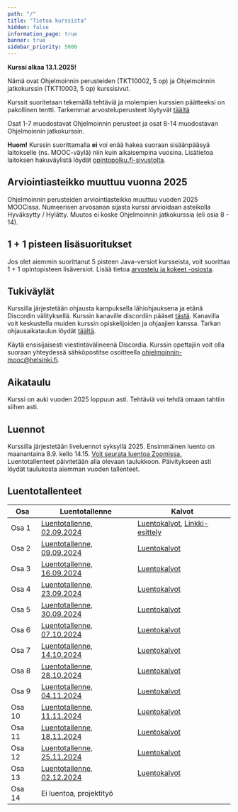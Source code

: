 ```yaml
---
path: "/"
title: "Tietoa kurssista"
hidden: false
information_page: true
banner: true
sidebar_priority: 5000
---
```


**Kurssi alkaa 13.1.2025!**

Nämä ovat Ohjelmoinnin perusteiden (TKT10002, 5 op) ja Ohjelmoinnin jatkokurssin (TKT10003, 5 op) kurssisivut.

Kurssit suoritetaan tekemällä tehtäviä ja molempien kurssien päätteeksi on pakollinen tentti.
Tarkemmat arvosteluperusteet löytyvät [täältä](/arvostelu-ja-kokeet)

Osat 1-7 muodostavat Ohjelmoinnin perusteet ja osat 8-14 muodostavan Ohjelmoinnin jatkokurssin.

**Huom!** Kurssin suorittamalla **ei** voi enää hakea suoraan sisäänpääsyä laitokselle (ns. MOOC-väylä) niin kuin aikaisempina vuosina. Lisätietoa laitoksen hakuväylistä löydät [opintopolku.fi-sivustolta](https://opintopolku.fi/app/#!/haku/tietojenk%C3%A4sittelytiede?page=1&facetFilters=teachingLangCode_ffm:FI&tab=los).


## Arviointiasteikko muuttuu vuonna 2025

Ohjelmoinnin perusteiden arviointiasteikko muuttuu vuoden 2025 MOOCissa. Numeerisen arvosanan sijasta kurssi arvioidaan asteikolla Hyväksytty / Hylätty. Muutos ei koske Ohjelmoinnin jatkokurssia (eli osia 8 - 14).

## 1 + 1 pisteen lisäsuoritukset

Jos olet aiemmin suorittanut 5 pisteen Java-versiot kursseista, voit suorittaa 1 + 1 opintopisteen lisäversiot. Lisää tietoa [arvostelu ja kokeet -osiosta](/arvostelu-ja-kokeet).

## Tukiväylät

Kurssilla järjestetään ohjausta kampuksella lähiohjauksena ja etänä Discordin välityksellä.
Kurssin kanaville discordiin pääset [tästä](https://study.cs.helsinki.fi/discord/join/ohjelmoinnin_mooc).
Kanavilla voit keskustella muiden kurssin opiskelijoiden ja ohjaajien kanssa.
Tarkan ohjausaikataulun löydät [täältä](/tuki).

Käytä ensisijaisesti viestintävälineenä Discordia. Kurssin opettajiin voit olla suoraan yhteydessä sähköpostitse osoitteella ohjelmoinnin-mooc@helsinki.fi.

## Aikataulu

Kurssi on auki vuoden 2025 loppuun asti. Tehtäviä voi tehdä omaan tahtiin siihen asti.

## Luennot

Kurssilla järjestetään liveluennot syksyllä 2025. Ensimmäinen luento on maanantaina 8.9. kello 14.15. [Voit seurata luentoa Zoomissa.](https://helsinki.zoom.us/j/66256524249?pwd=PbBEi0Nb1vfqTApiWQNbmQ2oSDFy2y.1)
Luentotallenteet päivitetään alla olevaan taulukkoon. Päivitykseen asti löydät taulukosta aiemman vuoden tallenteet.

## Luentotallenteet


Osa    | Luentotallenne | Kalvot
-------|----------------|-------
Osa 1  | [Luentotallenne, 02.09.2024](https://youtu.be/cmxG1fskOEg) | [Luentokalvot](https://docs.google.com/presentation/d/1b66YpK99-o3uJDZzwBxRgRIgeORQ0mwEoV0ziP48dd4/edit?usp=sharing), [Linkki-esittely](https://drive.google.com/file/d/1y2dIqVRO7Y4MaQA4d8sCdEQ1LwHPc9NQ/view?usp=sharing)
Osa 2  | [Luentotallenne, 09.09.2024](https://youtu.be/6HIHvGmoMCA) | [Luentokalvot](https://docs.google.com/presentation/d/1HGZti8rEAfrwavAV0l0GxOxeBqSY52DhCls50xpYSDo/edit?usp=sharing)
Osa 3  | [Luentotallenne, 16.09.2024](https://youtu.be/ti6YZ9ku2tA) | [Luentokalvot](https://docs.google.com/presentation/d/16dvar9xgSgQgrgrBm0albWf9mLoGq-bAbMDD-YIWIMk/edit?usp=sharing)
Osa 4  | [Luentotallenne, 23.09.2024](https://youtu.be/haDJhhFrFG4) | [Luentokalvot](https://docs.google.com/presentation/d/1CRU9k0VpfHJugW_7qNlglIsbK0NeLeEpypTLuO0doPQ/edit?usp=sharing)
Osa 5  | [Luentotallenne, 30.09.2024](https://youtu.be/VN2zpbAi2QU) | [Luentokalvot](https://docs.google.com/presentation/d/1UBQ8L6wlWfGbLQDxBV5-d5HtV2fmiK5RFRXfQMQ6QGk/edit?usp=sharing)
Osa 6  | [Luentotallenne, 07.10.2024](https://youtu.be/Hx6ScppSUKc) | [Luentokalvot](https://docs.google.com/presentation/d/1dNa90E5_AE7OxPHM09_JPEyQyl2hSO0h7yc2uaZWQ98/edit?usp=sharing)
Osa 7  | [Luentotallenne, 14.10.2024](https://youtu.be/AL3YhX148Dc) | [Luentokalvot](https://docs.google.com/presentation/d/1seHBXgqyh4cCnf0VL2BacLZwiuMI5v9E6N6xUtbboU8/edit?usp=sharing)
Osa 8  | [Luentotallenne, 28.10.2024](https://youtu.be/ecsTwMvBjic) | [Luentokalvot](https://docs.google.com/presentation/d/12EsFxA2CCWCLIKdp8q6gAgAnK2-EFFrZhXgmgJeEGy8/edit?usp=sharing)
Osa 9  | [Luentotallenne, 04.11.2024](https://youtu.be/YZJhoICsT54) | [Luentokalvot](https://docs.google.com/presentation/d/1jMFlhqZcu1teq_QfplofZL2VggJKWH9jNpx9FOdnbqw/edit?usp=sharing)
Osa 10 | [Luentotallenne, 11.11.2024](https://youtu.be/qLyKEl5EQ6A) | [Luentokalvot](https://docs.google.com/presentation/d/16cFdoP81vMK8rUDqVRYJay5sLYdu2IkbYxJxWLhKcMQ/edit?usp=sharing)
Osa 11 | [Luentotallenne, 18.11.2024](https://youtu.be/MuDsx8j60ds) | [Luentokalvot](https://docs.google.com/presentation/d/1JegqXQcFB7PmzBekGz4DB7Fbpp4iGpL5DGLRwfQk-6k/edit?usp=sharing)
Osa 12 | [Luentotallenne, 25.11.2024](https://youtu.be/cXzihKbfTV0) | [Luentokalvot](https://docs.google.com/presentation/d/1_tBLuXbc9QMVYnO6i4ZAYA3rVWNWKCcMJPqj8RXGdDs/edit?usp=sharing)
Osa 13 | [Luentotallenne, 02.12.2024](https://youtu.be/GWzDfh9lB1A) | [Luentokalvot](https://docs.google.com/presentation/d/15fGrwnfK5tlaKI1OFvU_sDOB8FIt5PYpPlPocCJWfOc/edit?usp=sharing)
Osa 14 | Ei luentoa, projektityö
